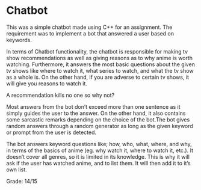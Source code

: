 # Chatbot

This was a simple chatbot made using C++ for an assignment. The requirement was to implement a bot that answered a user based on keywords.

In terms of Chatbot functionality, the chatbot is responsible for making tv show recommendations as well as giving reasons as to why anime is worth watching. Furthermore, it answers the most basic questions about the given tv shows like where to watch it, what series to watch, and what the tv show as a whole is. On the other hand, if you are adverse to certain tv shows, it will give you reasons to watch it.

A recommendation kills no one so why not? 

Most answers from the bot don’t exceed more than one sentence as it simply guides the user to the answer. On the other hand, it also contains some sarcastic remarks depending on the choice of the bot.The bot gives random answers through a random generator as long as the given keyword or prompt from the user is detected.  

The bot answers keyword questions like; how, who, what, where, and why, in terms of the basics of anime (eg. why watch it, where to watch it,  etc.). It doesn’t cover all genres, so it is limited in its knowledge. This is why it will ask if the user has watched anime, and to list them. It will then add it to it’s own list. 

Grade: 14/15
